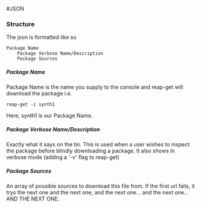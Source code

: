 #JSON

### Structure

The json is formatted like so
```
Package Name
    Package Verbose Name/Description
    Package Sources
```
##### Package Name

Package Name is the name you supply to the console and reap-get will download the package
i.e.
```
reap-get -i synth1
```

Here, synth1 is our Package Name.

##### Package Verbose Name/Description

Exactly what it says on the tin. This is used when a user wishes to inspect the package before blindly downloading a package. It also shows in verbose mode (adding a '-v' flag to reap-get)

##### Package Sources

An array of possible sources to download this file from. If the first url fails, it trys the next one and the next one, and the next one... and the next one... AND THE NEXT ONE.
